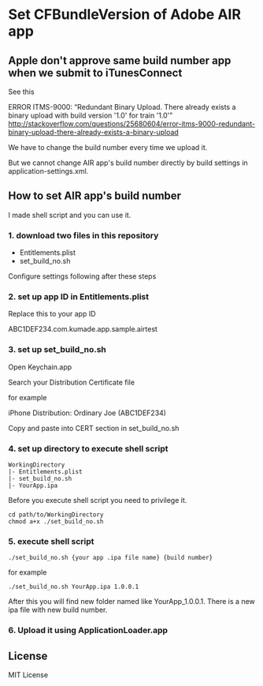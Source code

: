 # Set CFBundleVersion of Adobe AIR app

## Apple don't approve same build number app when we submit to iTunesConnect

See this

ERROR ITMS-9000: “Redundant Binary Upload. There already exists a binary upload with build version '1.0' for train '1.0'” <http://stackoverflow.com/questions/25680604/error-itms-9000-redundant-binary-upload-there-already-exists-a-binary-upload>

We have to change the build number every time we upload it.

But we cannot change AIR app's build number directly by build settings in application-settings.xml.


## How to set AIR app's build number

I made shell script and you can use it.

### 1. download two files in this repository

- Entitlements.plist
- set_build_no.sh

Configure settings following after these steps


### 2. set up app ID in Entitlements.plist

Replace this to your app ID

ABC1DEF234.com.kumade.app.sample.airtest

### 3. set up set_build_no.sh

Open Keychain.app

Search your Distribution Certificate file

for example

iPhone Distribution: Ordinary Joe (ABC1DEF234)

Copy and paste into CERT section in set_build_no.sh


### 4. set up directory to execute shell script

```
WorkingDirectory
|- Entitlements.plist
|- set_build_no.sh
|- YourApp.ipa
```

Before you execute shell script you need to privilege it.

```
cd path/to/WorkingDirectory
chmod a+x ./set_build_no.sh
```


### 5. execute shell script

```
./set_build_no.sh {your app .ipa file name} {build number}
```

for example

```
./set_build_no.sh YourApp.ipa 1.0.0.1
```

After this you will find new folder named like YourApp_1.0.0.1. There is a new ipa file with new build number.

### 6. Upload it using ApplicationLoader.app



## License
MIT License
